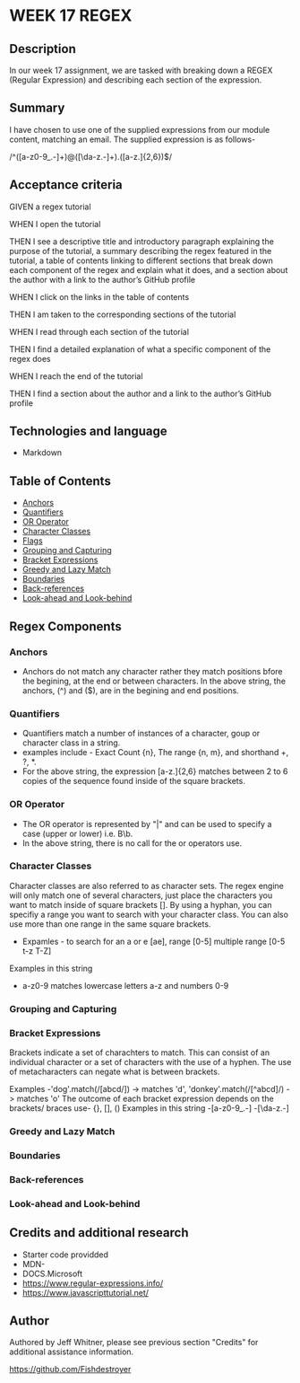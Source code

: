 # WEEK 17 REGEX

## Description

In our week 17 assignment, we are tasked with breaking down a REGEX (Regular Expression) and describing each section of the expression.

## Summary

I have chosen to use one of the supplied expressions from our module content, matching an email.
 The supplied expression is as follows-
 
  /^([a-z0-9_\.-]+)@([\da-z\.-]+)\.([a-z\.]{2,6})$/

## Acceptance criteria

GIVEN a regex tutorial

WHEN I open the tutorial

THEN I see a descriptive title and introductory paragraph explaining the purpose of the tutorial, a summary describing the 
regex featured in the tutorial, a table of contents linking to different sections that break down each component of the
regex and explain what it does, and a section about the author with a link to the author’s GitHub profile

WHEN I click on the links in the table of contents

THEN I am taken to the corresponding sections of the tutorial

WHEN I read through each section of the tutorial

THEN I find a detailed explanation of what a specific component of the regex does

WHEN I reach the end of the tutorial

THEN I find a section about the author and a link to the author’s GitHub profile

## Technologies and language

- Markdown

## Table of Contents

- [Anchors](#anchors)
- [Quantifiers](#quantifiers)
- [OR Operator](#or-operator)
- [Character Classes](#character-classes)
- [Flags](#flags)
- [Grouping and Capturing](#grouping-and-capturing)
- [Bracket Expressions](#bracket-expressions)
- [Greedy and Lazy Match](#greedy-and-lazy-match)
- [Boundaries](#boundaries)
- [Back-references](#back-references)
- [Look-ahead and Look-behind](#look-ahead-and-look-behind)

## Regex Components

### Anchors
- Anchors do not match any character rather they match positions bfore the begining, at the end or between characters. In 
the above string, the anchors, (^) and ($), are in the begining and end positions.

### Quantifiers
- Quantifiers match a number of instances of a character, goup or character class in a string.
- examples include - Exact Count {n}, The range {n, m}, and shorthand +, ?, *. 
- For the above string, the expression [a-z.]{2,6} matches between 2 to 6 copies of the sequence found inside of the square brackets.

### OR Operator
- The OR operator is represented by "|" and can be used to specify a case (upper or lower) i.e. B\b. 
- In the above string, there is no call for the or operators use.

### Character Classes
Character classes are also referred to as character sets. The regex engine will only match one of several characters, just 
place the characters you want to match inside of square brackets []. By using a hyphan, you can specifiy a range you want to search 
with your character class. You can also use more than one range in the same square brackets.

- Expamles - to search for an a or e [ae], range [0-5] multiple range [0-5 t-z T-Z]

Examples in this string
- a-z0-9 matches lowercase letters a-z and numbers 0-9

### Grouping and Capturing


### Bracket Expressions
Brackets indicate a set of charachters to match. This can consist of an individual character or a set of characters with the use of a hyphen.
The use of metacharacters can negate what is between brackets.

Examples
-'dog'.match(/[abcd/]) -> matches 'd', 'donkey'.match(/[^abcd]/) -> matches 'o'
The outcome of each bracket expression depends on the brackets/ braces use- {}, [], ()
Examples in this string
-[a-z0-9_.-]
-[\da-z.-]
### Greedy and Lazy Match

### Boundaries

### Back-references

### Look-ahead and Look-behind

## Credits and additional research

- Starter code providded 
- MDN- 
- DOCS.Microsoft
- https://www.regular-expressions.info/
- https://www.javascripttutorial.net/


## Author

Authored by Jeff Whitner, please see previous section "Credits" for additional assistance information.

https://github.com/Fishdestroyer